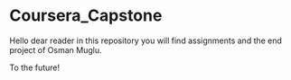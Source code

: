 # Coursera_Capstone

Hello dear reader in this repository you will find assignments and the end project of Osman Muglu.

To the future!